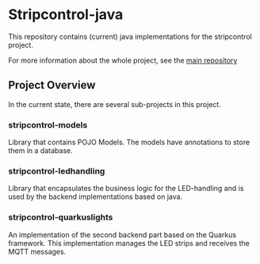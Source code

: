 # Stripcontrol-java

This repository contains (current) java implementations for the stripcontrol project.

For more information about the whole project, see the [main repository](https://github.com/pthum/stripcontrol)

## Project Overview
In the current state, there are several sub-projects in this project.

### stripcontrol-models
Library that contains POJO Models. The models have annotations to store them in a database.

### stripcontrol-ledhandling
Library that encapsulates the business logic for the LED-handling and is used by the backend implementations based on java.

### stripcontrol-quarkuslights
An implementation of the second backend part based on the Quarkus framework. This implementation manages the LED strips and receives the MQTT messages.
